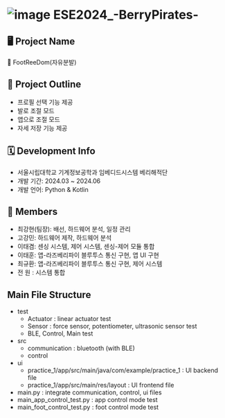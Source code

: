 # ![image](https://github.com/Leetaegyeom/ESE2024_BerryPirates/assets/117874932/9745f17a-75bd-40f1-967a-e133a6a404b4) ESE2024_-BerryPirates-
## 🖥 Project Name
🦶 FootReeDom(자유분발)

## 📃 Project Outline
+ 프로필 선택 기능 제공
+ 발로 조절 모드
+ 앱으로 조절 모드
+ 자세 저장 기능 제공

## 🗓 Development Info
* 서울시립대학교 기계정보공학과 임베디드시스템 베리해적단
* 개발 기간: 2024.03 ~ 2024.06
* 개발 언어: Python & Kotlin
  
## 👥 Members
* 최강현(팀장): 배선, 하드웨어 분석, 일정 관리
* 고강민: 하드웨어 제작, 하드웨어 분석
* 이태겸: 센싱 시스템, 제어 시스템, 센싱-제어 모듈 통합
* 이태훈: 앱-라즈베리파이 블루투스 통신 구현, 앱 UI 구현
* 최규환: 앱-라즈베리파이 블루투스 통신 구현, 제어 시스템
* 전  원 : 시스템 통합

## Main File Structure
+ test
  * Actuator : linear actuator test
  * Sensor : force sensor, potentiometer, ultrasonic sensor test
  * BLE, Control, Main test
+ src
  * communication : bluetooth (with BLE)
  * control
+ ui
  * practice_1/app/src/main/java/com/example/practice_1 : UI backend file
  * practice_1/app/src/main/res/layout : UI frontend file
+ main.py : integrate communication, control, ui files
+ main_app_control_test.py : app control mode test
+ main_foot_control_test.py : foot control  mode test
  
